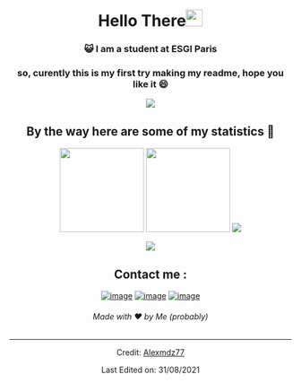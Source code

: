 <h1 align="center">Hello There<img src="https://cdn.shopify.com/s/files/1/1061/1924/products/Waving_Hand_Sign_Emoji_Icon_ios10_large.png" width="30"> </h1>
<div align="center">

### :smiley_cat: I am a student at ESGI Paris

### so, curently this is my first try making my readme, hope you like it 😄

<a href="https://www.youtube.com/watch?v=dQw4w9WgXcQ"><img src="https://user-images.githubusercontent.com/73097560/115834477-dbab4500-a447-11eb-908a-139a6edaec5c.gif"></a>

## By the way here are some of my statistics 🚀
<img height= "150" src="https://github-readme-stats.vercel.app/api?username=Alexmdz77&theme=tokyonight&show_icons=true&include_all_commits=true&count_private=true" />
<img height= "150" src="https://github-readme-streak-stats.herokuapp.com/?user=Alexmdz77&theme=tokyonight" />
<img src="https://github-readme-stats.vercel.app/api/wakatime?username=@Alexmdz77&theme=tokyonight&count_private=true&langs_count=5&custom_title=Language Stats (for the last 7 days)&range=last_7_days" />
  
<a href="https://www.youtube.com/watch?v=dQw4w9WgXcQ"><img src="https://user-images.githubusercontent.com/73097560/115834477-dbab4500-a447-11eb-908a-139a6edaec5c.gif"></a>

## Contact me : 
[![image](https://img.shields.io/badge/LinkedIn-0077B5?style=for-the-badge&logo=linkedin&logoColor=white)](https://www.linkedin.com/in/alexandre-trouve/)
[![image](https://img.shields.io/badge/Twitter-1DA1F2?style=for-the-badge&logo=twitter&logoColor=white)](https://twitter.com/Alexmdz77)
[![image](https://img.shields.io/badge/Gmail-D14836?style=for-the-badge&logo=gmail&logoColor=white)](mailto:alexandretrv@gmail.com)

<h6>Made with ❤️ by Me (probably)</h6>

------
Credit: [Alexmdz77](https://github.com/Alexmdz77)

Last Edited on: 31/08/2021
</div>
<!--
**Alexmdz77/Alexmdz77** is a ✨ _special_ ✨ repository because its `README.md` (this file) appears on your GitHub profile.

Here are some ideas to get you started:

- 🔭 I’m currently working on ...
- 🌱 I’m currently learning ...
- 👯 I’m looking to collaborate on ...
- 🤔 I’m looking for help with ...
- 💬 Ask me about ...
- 📫 How to reach me: ...
- 😄 Pronouns: ...
- ⚡ Fun fact: ...
-->
